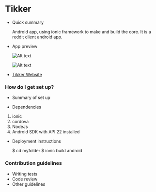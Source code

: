 # Tikker


* Quick summary

    Android app, using ionic framework to make and build the core. It is a reddit client android app.

* App preview

    ![Alt text](http://i.imgsafe.org/a291f66.png)
    
    ![Alt text](http://i.imgsafe.org/db90b7d.png)


* [Tikker Website](https://tikker.tk)

### How do I get set up? ###

* Summary of set up


* Dependencies

1. ionic
2. cordova
3. NodeJs
4. Android SDK with API 22 installed

* Deployment instructions

    $ cd myfolder
    $ ionic build android


### Contribution guidelines ###

* Writing tests
* Code review
* Other guidelines
